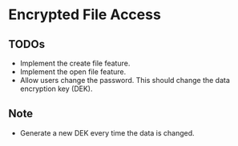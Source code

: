 # Encrypted File Access

## TODOs

- Implement the create file feature.
- Implement the open file feature.
- Allow users change the password. This should change the data encryption key (DEK).

## Note

- Generate a new DEK every time the data is changed.
